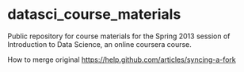 datasci_course_materials
========================

Public repository for course materials for the Spring 2013 session of Introduction to Data Science, an online coursera course.

How to merge original
https://help.github.com/articles/syncing-a-fork
